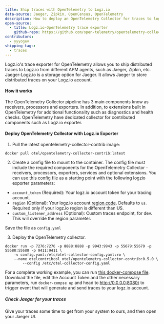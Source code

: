 ```yaml
---
title: Ship traces with OpenTelemetry to Logz.io
data-source: Jaeger, Zipkin, OpenCensus, OpenTelemetry
description: How to deploy an OpenTelemetry Collector for traces to logz.io
open-source:
  - title: Logz.io-OpenTelemetry trace exporter
    github-repo: https://github.com/open-telemetry/opentelemetry-collector-contrib
contributors:
  - yyyogev
shipping-tags:
  - traces
---
```


Logz.io's trace exporter for OpenTelemetry allows you to ship distributed traces to Logz.io from different APM agents, such as Jaeger, Zipkin, etc.
Jaeger-Logz.io is a storage option for Jaeger.
It allows Jaeger to store distributed traces on your Logz.io account.

#### How it works

The OpenTelemetry Collector pipeline has 3 main components know as receivers, processors and exporters. In addition, to extensions built in OpenTelemetry for additional functionality such as diagnostics and health checks. OpenTelemetry have dedicated collector for contributed components such as Logz.io exporter.

#### Deploy OpenTelemetry Collector with Logz.io Exporter

1. Pull the latest opentelemetry-collector-contrib image:
```
docker pull otel/opentelemetry-collector-contrib:latest
```

2. Create a config file to mount to the container. The config file must include the required components for the OpenTelemetry Collector - receivers, processors, exporters, services and optional extensions.
You can use [this config file](https://github.com/open-telemetry/opentelemetry-collector-contrib/exporter/logzioexporter/example/config.yaml) as a starting point with the following logzio exporter parameters:

* `account_token` (Required): Your logz.io account token for your tracing account.
* `region` (Optional): Your logz.io account [region code](https://docs.logz.io/user-guide/accounts/account-region.html#available-regions). Defaults to `us`. Required only if your logz.io region is different than US.
* `custom_listener_address` (Optional): Custom traces endpoint, for dev. This will override the region parameter.

Save the file as `config.yaml`

3. Deploy the OpenTelemetry collector.

```
docker run -p 7276:7276 -p 8888:8888 -p 9943:9943 -p 55679:55679 -p 55680:55680 -p 9411:9411 \
    -v config.yaml:/etc/otel-collector-config.yaml:ro \
    --name otelcontribcol otel/opentelemetry-collector-contrib:0.5.0 \
        --config /etc/otel-collector-config.yaml
```

For a complete working example, you can run [this docker-compose file](https://docs.logz.io/shipping-config-samples/docker-compose.yaml). Download the file, edit the Account Token and the other necessary parameters, run `docker-compse up` and head to http://0.0.0.0:8080/ to trigger event that will generate and send traces to your logz.io account.

##### Check Jaeger for your traces

Give your traces some time to get from your system to ours,
and then open your Jaeger UI.
